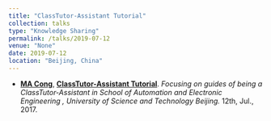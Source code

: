 ```yaml
---
title: "ClassTutor-Assistant Tutorial"
collection: talks
type: "Knowledge Sharing"
permalink: /talks/2019-07-12
venue: "None"
date: 2019-07-12
location: "Beijing, China"
---
```


- **<u>MA Cong</u>**, [**ClassTutor-Assistant Tutorial**](https://github.com/EriCongMa/Publications-of-EriC.MA/blob/master/Invited_Talks/ClassTutor-Assistant-Tutorial-2017.pdf). *Focusing on guides of being a ClassTutor-Assistant in School of Automation and Electronic Engineering , University of Science and Technology Beijing.* 12th, Jul., 2017.

